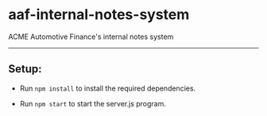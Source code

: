 # aaf-internal-notes-system
ACME Automotive Finance's internal notes system

---

## Setup:
 - Run ```npm install``` to install the required dependencies.

 - Run ```npm start``` to start the server.js program.